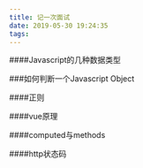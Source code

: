 ```yaml
---
title: 记一次面试
date: 2019-05-30 19:24:35
tags:
---
```

####Javascript的几种数据类型

###如何判断一个Javascript Object

####正则

####vue原理

####computed与methods

####http状态码
